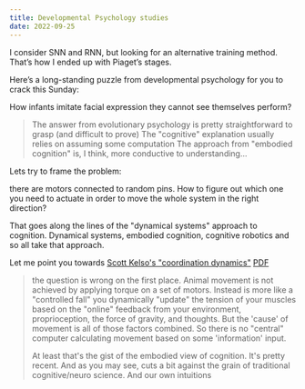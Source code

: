 ```yaml
---
title: Developmental Psychology studies
date: 2022-09-25
---
```


I consider SNN and RNN, but looking for an alternative training method. That’s how I ended up with Piaget’s stages.

Here’s a long-standing puzzle from developmental psychology for you to crack this Sunday:

How infants imitate facial expression they cannot see themselves perform?

> The answer from evolutionary psychology is pretty straightforward to grasp (and difficult to prove) 
> The "cognitive" explanation usually relies on assuming some computation 
> The approach from "embodied cognition" is, I think, more conductive to understanding...

Lets try to frame the problem:

there are motors connected to random pins. How to figure out which one you need to actuate in order to move the whole system in the right direction?

That goes along the lines of the "dynamical systems" approach to cognition. Dynamical systems, embodied cognition, cognitive robotics and so all take that approach.

Let me point you towards [Scott Kelso's "coordination dynamics"](https://www.semanticscholar.org/paper/Cortical-coordination-dynamics-and-cognition-Bressler-Kelso/1a10508b6fdc44a2f1cc0a62659b0c87e46f8642) [PDF](http://www.ccs.fau.edu/~bressler/pdf/TICS01.pdf)

> the question is wrong on the first place. Animal movement is not achieved by applying torque on a set of motors. Instead is more like a "controlled fall" you dynamically "update" the tension of your muscles based on the "online" feedback from your environment, proprioception, the force of gravity, and thoughts. But the 'cause' of movement is all of those factors combined. So there is no "central" computer calculating movement based on some 'information' input.
>
> At least that's the gist of the embodied view of cognition. It's pretty recent. And as you may see, cuts a bit against the grain of traditional cognitive/neuro science. And our own intuitions